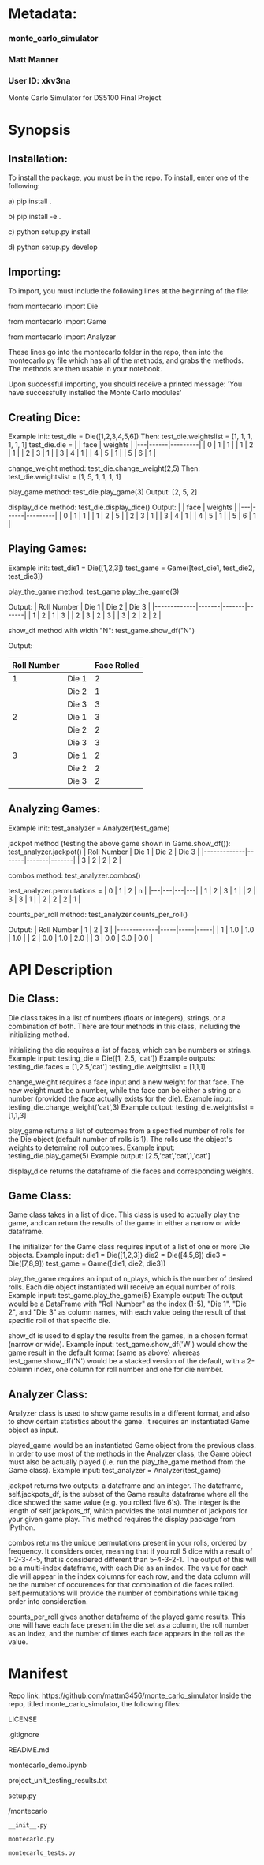 # Metadata:

### monte_carlo_simulator
### Matt Manner
### User ID: xkv3na
Monte Carlo Simulator for DS5100 Final Project

# Synopsis

## Installation:

To install the package, you must be in the repo.
To install, enter one of the following:

a) pip install . 

b) pip install -e . 

c) python setup.py install 

d) python setup.py develop

## Importing:

To import, you must include the following lines at the beginning of the file:

from montecarlo import Die

from montecarlo import Game

from montecarlo import Analyzer

These lines go into the montecarlo folder in the repo, then into the montecarlo.py file which has all of the methods, and grabs the methods. The methods are then usable in your notebook. 

Upon successful importing, you should receive a printed message: 'You have successfully installed the Monte Carlo modules'


## Creating Dice:

Example init: 
test_die = Die([1,2,3,4,5,6])
Then:
test_die.weightslist = [1, 1, 1, 1, 1, 1]
test_die.die = 
|   | face | weights |
|---|------|---------|
| 0 | 1    | 1       |
| 1 | 2    | 1       |
| 2 | 3    | 1       |
| 3 | 4    | 1       |
| 4 | 5    | 1       |
| 5 | 6    | 1       |

change_weight method:
test_die.change_weight(2,5)
Then: 
test_die.weightslist = [1, 5, 1, 1, 1, 1]

play_game method:
test_die.play_game(3)
Output:
[2, 5, 2]

display_dice method:
test_die.display_dice()
Output:
|   | face | weights |
|---|------|---------|
| 0 | 1    | 1       |
| 1 | 2    | 5       |
| 2 | 3    | 1       |
| 3 | 4    | 1       |
| 4 | 5    | 1       |
| 5 | 6    | 1       |

## Playing Games:


Example init: 
test_die1 = Die([1,2,3])
test_game = Game([test_die1, test_die2, test_die3])

play_the_game method:
test_game.play_the_game(3)

Output:
| Roll Number | Die 1 | Die 2 | Die 3 |
|-------------|-------|-------|-------|
| 1           | 2     | 1     | 3     |
| 2           | 3     | 2     | 3     |
| 3           | 2     | 2     | 2     |

show_df method with width "N":
test_game.show_df("N")

Output:

| Roll Number |       | Face Rolled |
|-------------|-------|-------------|
| 1           | Die 1 | 2           |
|             | Die 2 | 1           |
|             | Die 3 | 3           |
| 2           | Die 1 | 3           |
|             | Die 2 | 2           |
|             | Die 3 | 3           |
| 3           | Die 1 | 2           |
|             | Die 2 | 2           |
|             | Die 3 | 2           |

## Analyzing Games:

Example init:
test_analyzer = Analyzer(test_game)

jackpot method (testing the above game shown in Game.show_df()):
test_analyzer.jackpot()
| Roll Number | Die 1 | Die 2 | Die 3 |
|-------------|-------|-------|-------|
| 3           | 2     | 2     | 2     |

combos method:
test_analyzer.combos()

test_analyzer.permutations = 
| 0 | 1 | 2 | n |
|---|---|---|---|
| 1 | 2 | 3 | 1 |
| 2 | 3 | 3 | 1 |
| 2 | 2 | 2 | 1 |

counts_per_roll method:
test_analyzer.counts_per_roll()

Output:
| Roll Number | 1   | 2   | 3   |
|-------------|-----|-----|-----|
| 1           | 1.0 | 1.0 | 1.0 |
| 2           | 0.0 | 1.0 | 2.0 |
| 3           | 0.0 | 3.0 | 0.0 |


# API Description

## Die Class:

Die class takes in a list of numbers (floats or integers), strings, or a combination of both. There are four methods in this class, including the initializing method.

Initializing the die requires a list of faces, which can be numbers or strings.
        Example input: testing_die = Die([1, 2.5, 'cat'])
        Example outputs: 
        testing_die.faces = [1,2.5,'cat']
        testing_die.weightslist = [1,1,1]

change_weight requires a face input and a new weight for that face. The new weight must be a number, while the face can be either a string or a number (provided the face actually exists for the die). 
        Example input: testing_die.change_weight('cat',3)
        Example output: testing_die.weightslist = [1,1,3]
        

play_game returns a list of outcomes from a specified number of rolls for the Die object (default number of rolls is 1). The rolls use the object's weights to determine roll outcomes.
        Example input: testing_die.play_game(5)
        Example output: [2.5,'cat','cat',1,'cat']

display_dice returns the dataframe of die faces and corresponding weights.

## Game Class:

Game class takes in a list of dice. This class is used to actually play the game, and can return the results of the game in either a narrow or wide dataframe.

The initializer for the Game class requires input of a list of one or more Die objects.
        Example input: 
        die1 = Die([1,2,3])
        die2 = Die([4,5,6])
        die3 = Die([7,8,9])
        test_game = Game([die1, die2, die3])
        
        
play_the_game requires an input of n_plays, which is the number of desired rolls. Each die object instantiated will receive an equal number of rolls. 
        Example input: test_game.play_the_game(5)
        Example output: The output would be a DataFrame with "Roll Number" as the index (1-5), "Die 1", "Die 2", and "Die 3" as column names, with each value being the result of that specific roll of that specific die. 

show_df is used to display the results from the games, in a chosen format (narrow or wide).
        Example input: test_game.show_df('W') would show the game result in the default format (same as above) whereas test_game.show_df('N') would be a stacked version of the default, with a 2-column index, one column for roll number and one for die number.


## Analyzer Class:

Analyzer class is used to show game results in a different format, and also to show certain statistics about the game. It requires an instantiated Game object as input.

played_game would be an instantiated Game object from the previous class. In order to use most of the methods in the Analyzer class, the Game object must also be actually played (i.e. run the play_the_game method from the Game class).
        Example input: test_analyzer = Analyzer(test_game)
        
        
jackpot returns two outputs: a dataframe and an integer. The dataframe, self.jackpots_df, is the subset of the Game results dataframe where all the dice showed the same value (e.g. you rolled five 6's). The integer is the length of self.jackpots_df, which provides the total number of jackpots for your given game play.
        This method requires the display package from IPython.
        
        
combos returns the unique permutations present in your rolls, ordered by frequency. It considers order, meaning that if you roll 5 dice with a result of 1-2-3-4-5, that is considered different than 5-4-3-2-1. 
        The output of this will be a multi-index dataframe, with each Die as an index. The value for each die will appear in the index columns for each row, and the data column will be the number of occurences for that combination of die faces rolled. self.permutations will provide the number of combinations while taking order into consideration.
    
    
counts_per_roll gives another dataframe of the played game results. This one will have each face present in the die set as a column, the roll number as an index, and the number of times each face appears in the roll as the value.


# Manifest

Repo link: https://github.com/mattm3456/monte_carlo_simulator
Inside the repo, titled monte_carlo_simulator, the following files:

LICENSE

.gitignore

README.md

montecarlo_demo.ipynb

project_unit_testing_results.txt

setup.py

/montecarlo

    __init__.py
    
    montecarlo.py
    
    montecarlo_tests.py
    